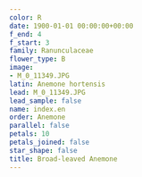 ```yaml
---
color: R
date: 1900-01-01 00:00:00+00:00
f_end: 4
f_start: 3
family: Ranunculaceae
flower_type: B
image:
- M_0_11349.JPG
latin: Anemone hortensis
lead: M_0_11349.JPG
lead_sample: false
name: index.en
order: Anemone
parallel: false
petals: 10
petals_joined: false
star_shape: false
title: Broad-leaved Anemone
---
```

